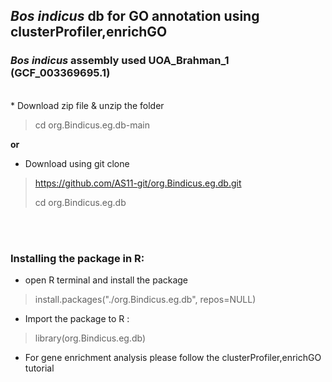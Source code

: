
## _Bos indicus_ db for GO annotation using clusterProfiler,enrichGO

### _Bos indicus_ assembly used UOA_Brahman_1 (GCF_003369695.1)
<br/>
* Download zip file & unzip the folder 

> cd org.Bindicus.eg.db-main

**or**

* Download using git clone

> https://github.com/AS11-git/org.Bindicus.eg.db.git
>
> cd org.Bindicus.eg.db
>
<br/><br/>

### Installing the package in R:

* open R terminal and install the package

 > install.packages("./org.Bindicus.eg.db", repos=NULL)

* Import the package to R :

 > library(org.Bindicus.eg.db)

* For gene enrichment analysis please follow the clusterProfiler,enrichGO tutorial
